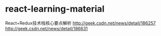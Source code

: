 # react-learning-material



React+Redux技术栈核心要点解析
http://geek.csdn.net/news/detail/186257
http://geek.csdn.net/news/detail/186631
